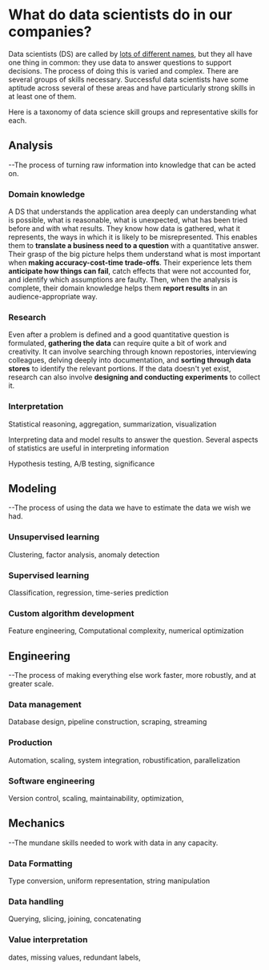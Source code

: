 # What do data scientists do in our companies?

Data scientists (DS) are called by [lots of different names](terminology.md),
but they all have one thing in common: they use data to answer questions to support decisions.
The process of doing this is varied and complex.
There are several groups of skills necessary.
Successful data scientists have some aptitude across several of these areas
and have particularly strong skills in at least one of them.

Here is a taxonomy of data science skill groups and representative skills for each.


## Analysis

--The process of turning raw information into knowledge that can be acted on. 

### Domain knowledge

A DS that understands the application area deeply can understanding what is possible, what is reasonable, what is unexpected, what has been tried before and with what results.
They know how data is gathered, what it represents, the ways in which it is likely to be misrepresented.
This enables them to **translate a business need to a question** with a quantitative answer.
Their grasp of the big picture helps them understand what is most important when **making accuracy-cost-time trade-offs**. 
Their experience lets them **anticipate how things can fail**, catch effects that were not accounted for, and identify which assumptions are faulty. Then, when the analysis is complete, their domain knowledge helps them **report results** in an audience-appropriate way.

### Research

Even after a problem is defined and a good quantitative question is formulated, **gathering the data** can require quite a bit of work and creativity. It can involve searching through known repostories, interviewing colleagues, delving deeply into documentation, and **sorting through data stores** to identify the relevant portions. If the data doesn't yet exist, research can also involve **designing and conducting experiments** to collect it.

### Interpretation

Statistical reasoning, aggregation, summarization, visualization

Interpreting data and model results to answer the question. Several aspects of statistics are useful in interpreting information

Hypothesis testing, A/B testing, significance



## Modeling

--The process of using the data we have to estimate the data we wish we had.

### Unsupervised learning

Clustering, factor analysis, anomaly detection

### Supervised learning

Classification, regression, time-series prediction

### Custom algorithm development

Feature engineering, Computational complexity, numerical optimization


## Engineering

--The process of making everything else work faster, more robustly, and at greater scale.

### Data management

Database design, pipeline construction, scraping, streaming

### Production

Automation, scaling, system integration, robustification, parallelization

### Software engineering

Version control, scaling, maintainability, optimization, 


## Mechanics

--The mundane skills needed to work with data in any capacity.

### Data Formatting

Type conversion, uniform representation, string manipulation

### Data handling

Querying, slicing, joining, concatenating

### Value interpretation

dates, missing values, redundant labels, 


